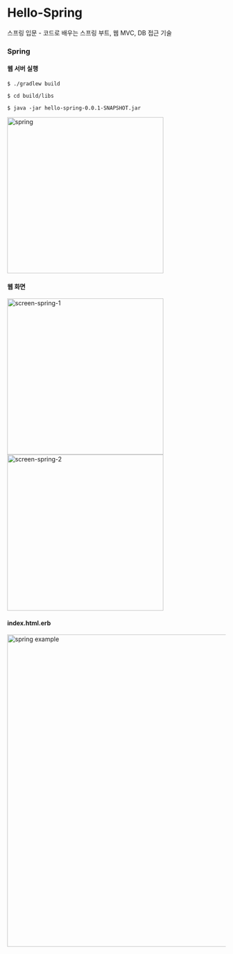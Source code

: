 # Hello-Spring
스프링 입문 - 코드로 배우는 스프링 부트, 웹 MVC, DB 접근 기술

### Spring

#### 웹 서버 실행
```shell
$ ./gradlew build
```

```shell
$ cd build/libs
```

```shell
$ java -jar hello-spring-0.0.1-SNAPSHOT.jar 
```
<img width="360" alt="spring" src="https://github.com/sanglim00/Hello-Spring/assets/54923245/18b5384a-e21a-4e3e-a8c4-1504fb434347">



#### 웹 화면
<img width="360" alt="screen-spring-1" src="https://github.com/sanglim00/Hello-Spring/assets/54923245/5830b5a1-d9d4-4923-b4c9-bf8789f3e64a">
<img width="360" alt="screen-spring-2" src="https://github.com/sanglim00/Hello-Spring/assets/54923245/abb8ee11-a748-473d-92cb-e7e6086e2ef6">


#### index.html.erb

<img width="720" alt="spring example" src="https://github.com/sanglim00/Hello-Spring/assets/54923245/a7522d4b-c923-41c4-b793-7f568adcaa9d">
